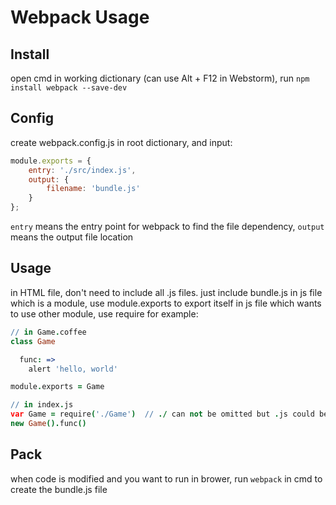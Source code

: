 # Webpack Usage
## Install
open cmd in working dictionary (can use Alt + F12 in Webstorm), run `npm install webpack --save-dev`

## Config
create webpack.config.js in root dictionary, and input:
``` javascript
module.exports = {
    entry: './src/index.js',  
    output: {
        filename: 'bundle.js'  
    }
};
```
`entry` means the entry point for webpack to find the file dependency, `output` means the output file location

## Usage
in HTML file, don't need to include all .js files. just include bundle.js
in js file which is a module, use module.exports to export itself
in js file which wants to use other module, use require 
for example:
``` coffeescript
// in Game.coffee
class Game

  func: =>
    alert 'hello, world'

module.exports = Game

// in index.js
var Game = require('./Game')  // ./ can not be omitted but .js could be omitted
new Game().func()
```

## Pack
when code is modified and you want to run in brower, run `webpack` in cmd to create the bundle.js file
